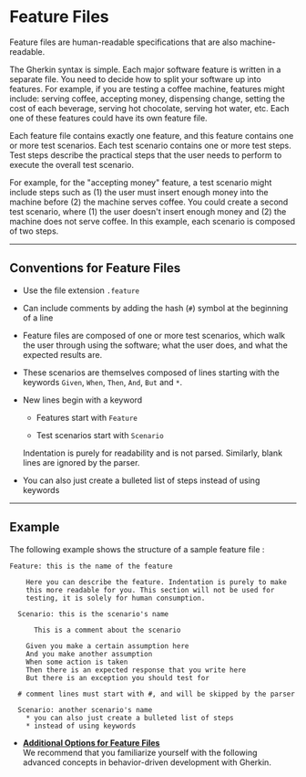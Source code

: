 <!-- loio9113397cd27e4a1090590e1c4f6edf5f -->

# Feature Files

Feature files are human-readable specifications that are also machine-readable.

The Gherkin syntax is simple. Each major software feature is written in a separate file. You need to decide how to split your software up into features. For example, if you are testing a coffee machine, features might include: serving coffee, accepting money, dispensing change, setting the cost of each beverage, serving hot chocolate, serving hot water, etc. Each one of these features could have its own feature file.

Each feature file contains exactly one feature, and this feature contains one or more test scenarios. Each test scenario contains one or more test steps. Test steps describe the practical steps that the user needs to perform to execute the overall test scenario.

For example, for the "accepting money" feature, a test scenario might include steps such as \(1\) the user must insert enough money into the machine before \(2\) the machine serves coffee. You could create a second test scenario, where \(1\) the user doesn't insert enough money and \(2\) the machine does not serve coffee. In this example, each scenario is composed of two steps.

***

## Conventions for Feature Files

-   Use the file extension `.feature`

-   Can include comments by adding the hash \(`#`\) symbol at the beginning of a line

-   Feature files are composed of one or more test scenarios, which walk the user through using the software; what the user does, and what the expected results are.

-   These scenarios are themselves composed of lines starting with the keywords `Given`, `When`, `Then`, `And`, `But` and `*`.

-   New lines begin with a keyword

    -   Features start with `Feature`

    -   Test scenarios start with `Scenario`


    Indentation is purely for readability and is not parsed. Similarly, blank lines are ignored by the parser.

-   You can also just create a bulleted list of steps instead of using keywords


***

## Example

The following example shows the structure of a sample feature file :

```
Feature: this is the name of the feature

    Here you can describe the feature. Indentation is purely to make 
    this more readable for you. This section will not be used for 
    testing, it is solely for human consumption.

  Scenario: this is the scenario's name

      This is a comment about the scenario

    Given you make a certain assumption here
    And you make another assumption
    When some action is taken
    Then there is an expected response that you write here
    But there is an exception you should test for

  # comment lines must start with #, and will be skipped by the parser

  Scenario: another scenario's name
    * you can also just create a bulleted list of steps
    * instead of using keywords
```

-   **[Additional Options for Feature Files](additional-options-for-feature-files-a509db4.md "We recommend that you familiarize yourself with the following advanced concepts in
		behavior-driven development with Gherkin.")**  
We recommend that you familiarize yourself with the following advanced concepts in behavior-driven development with Gherkin.


